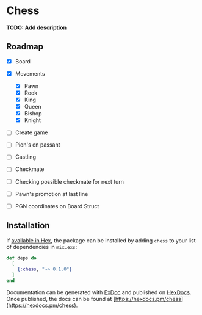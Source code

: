 # Chess

**TODO: Add description**

## Roadmap

- [x] Board
- [x] Movements
  - [x] Pawn
  - [x] Rook
  - [x] King
  - [x] Queen
  - [x] Bishop
  - [x] Knight
- [ ] Create game
- [ ] Pion's en passant
- [ ] Castling
- [ ] Checkmate
- [ ] Checking possible checkmate for next turn
- [ ] Pawn's promotion at last line
- [ ] PGN coordinates on Board Struct


## Installation

If [available in Hex](https://hex.pm/docs/publish), the package can be installed
by adding `chess` to your list of dependencies in `mix.exs`:

```elixir
def deps do
  [
    {:chess, "~> 0.1.0"}
  ]
end
```

Documentation can be generated with [ExDoc](https://github.com/elixir-lang/ex_doc)
and published on [HexDocs](https://hexdocs.pm). Once published, the docs can
be found at [https://hexdocs.pm/chess](https://hexdocs.pm/chess).

